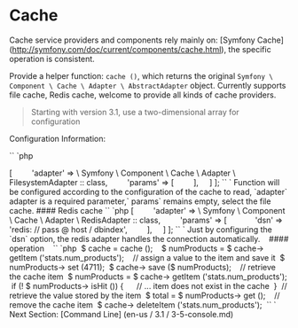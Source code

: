 # Cache

Cache service providers and components rely mainly on: [Symfony Cache] (http://symfony.com/doc/current/components/cache.html), the specific operation is consistent.

Provide a helper function: `cache ()`, which returns the original `Symfony \ Component \ Cache \ Adapter \ AbstractAdapter` object. Currently supports file cache, Redis cache, welcome to provide all kinds of cache providers.

> Starting with version 3.1, use a two-dimensional array for configuration

Configuration Information:

`` `php
<? php

return [
    'default' => [
        'adapter' => \ Symfony \ Component \ Cache \ Adapter \ FilesystemAdapter :: class,
        'params' => [
        ],
    ]
];
`` `

Function will be configured according to the configuration of the cache to read, `adapter` adapter is a required parameter,` params` remains empty, select the file cache.

#### Redis cache

`` `php
<? php
return [
    'default' => [
        'adapter' => \ Symfony \ Component \ Cache \ Adapter \ RedisAdapter :: class,
        'params' => [
            'dsn' => 'redis: // pass @ host / dbindex',
        ],
    ]
];
`` `

Just by configuring the `dsn` option, the redis adapter handles the connection automatically.
 
 #### operation
 
 `` `php
 $ cache = cache ();
 
 $ numProducts = $ cache-> getItem ('stats.num_products');
 
 // assign a value to the item and save it
 $ numProducts-> set (4711);
 $ cache-> save ($ numProducts);
 
 // retrieve the cache item
 $ numProducts = $ cache-> getItem ('stats.num_products');
 if (! $ numProducts-> isHit ()) {
     // ... item does not exist in the cache
 }
 // retrieve the value stored by the item
 $ total = $ numProducts-> get ();
 
 // remove the cache item
 $ cache-> deleteItem ('stats.num_products');
 `` `


Next Section: [Command Line] (en-us / 3.1 / 3-5-console.md)